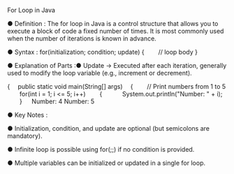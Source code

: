 
For Loop in Java

● Definition :
The for loop in Java is a control structure that allows you to execute a block of code a fixed number of times. It is most commonly used when the number of iterations is known in advance.

● Syntax :
for(initialization; condition; update)
{
  // loop body
}

● Explanation of Parts :● Update → Executed after each iteration, generally used to modify the loop variable (e.g., increment or decrement).

{
 public static void main(String[] args)
 {
  // Print numbers from 1 to 5
  for(int i = 1; i <= 5; i++)
  {
   System.out.println("Number: " + i);
  }
 
Number: 4
Number: 5

● Key Notes :

● Initialization, condition, and update are optional (but semicolons are mandatory).

● Infinite loop is possible using for(;;) if no condition is provided.

● Multiple variables can be initialized or updated in a single for loop.
